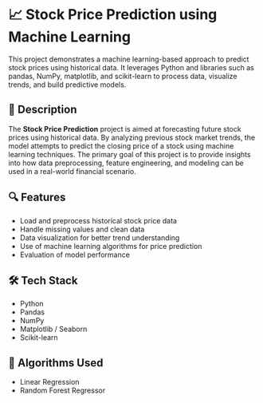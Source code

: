 # 📈 Stock Price Prediction using Machine Learning

This project demonstrates a machine learning-based approach to predict stock prices using historical data. It leverages Python and libraries such as pandas, NumPy, matplotlib, and scikit-learn to process data, visualize trends, and build predictive models.

## 📌 Description

The **Stock Price Prediction** project is aimed at forecasting future stock prices using historical data. By analyzing previous stock market trends, the model attempts to predict the closing price of a stock using machine learning techniques. The primary goal of this project is to provide insights into how data preprocessing, feature engineering, and modeling can be used in a real-world financial scenario.

## 🔍 Features

- Load and preprocess historical stock price data
- Handle missing values and clean data
- Data visualization for better trend understanding
- Use of machine learning algorithms for price prediction
- Evaluation of model performance

## 🛠️ Tech Stack

- Python
- Pandas
- NumPy
- Matplotlib / Seaborn
- Scikit-learn

## 🧠 Algorithms Used

- Linear Regression
- Random Forest Regressor 


